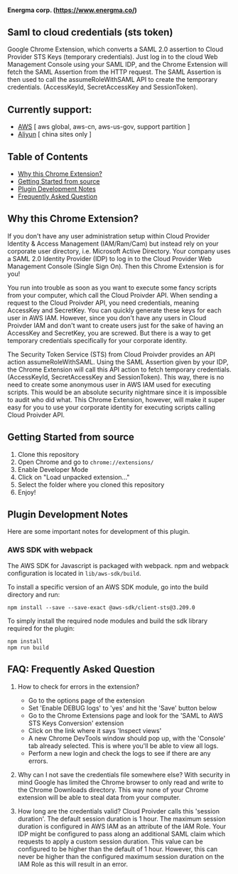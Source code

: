 #### Energma corp. (https://www.energma.co/)

## Saml to cloud credentials (sts token)

Google Chrome Extension, which converts a SAML 2.0 assertion to Cloud Provider STS Keys (temporary credentials).
Just log in to the cloud Web Management Console using your SAML IDP, and the Chrome Extension will fetch the SAML Assertion from the HTTP request.
The SAML Assertion is then used to call the assumeRoleWithSAML API to create the temporary credentials.
(AccessKeyId, SecretAccessKey and SessionToken).

## Currently support:

- [AWS](https://aws.amazon.com/) [ aws global, aws-cn, aws-us-gov, support partition ]
- [Aliyun](https://www.alibabacloud.com/en?_p_lc=1&f-8DC992C756BA=) [ china sites only ]

## Table of Contents

- [Why this Chrome Extension?](#why)
- [Getting Started from source](#gettingstarted)
- [Plugin Development Notes](#development)
- [Frequently Asked Question](#faq)

## <a name="why"></a>Why this Chrome Extension?

If you don't have any user administration setup within Cloud Provider Identity & Access Management (IAM/Ram/Cam) but instead rely on your corporate user directory, i.e. Microsoft Active Directory. Your company uses a SAML 2.0 Identity Provider (IDP) to log in to the Cloud Provider Web Management Console (Single Sign On).
Then this Chrome Extension is for you!

You run into trouble as soon as you want to execute some fancy scripts from your computer, which call the Cloud Proivder API. When sending a request to the Cloud Proivder API, you need credentials, meaning AccessKey and SecretKey. You can quickly generate these keys for each user in AWS IAM. However, since you don't have any users in Cloud Proivder IAM and don't want to create users just for the sake of having an AccessKey and SecretKey, you are screwed. But there is a way to get temporary credentials specifically for your corporate identity.

The Security Token Service (STS) from Cloud Proivder provides an API action assumeRoleWithSAML. Using the SAML Assertion given by your IDP, the Chrome Extension will call this API action to fetch temporary credentials. (AccessKeyId, SecretAccessKey and SessionToken). This way, there is no need to create some anonymous user in AWS IAM used for executing scripts. This would be an absolute security nightmare since it is impossible to audit who did what. This Chrome Extension, however, will make it super easy for you to use your corporate identity for executing scripts calling Cloud Proivder API.

## <a name="gettingstarted"></a>Getting Started from source

1. Clone this repository
2. Open Chrome and go to `chrome://extensions/`
3. Enable Developer Mode
4. Click on "Load unpacked extension..."
5. Select the folder where you cloned this repository
6. Enjoy!

## <a name="development"></a>Plugin Development Notes

Here are some important notes for development of this plugin.

### AWS SDK with webpack

The AWS SDK for Javascript is packaged with webpack. npm and webpack configuration is located in `lib/aws-sdk/build`.

To install a specific version of an AWS SDK module, go into the build directory and run:

```
npm install --save --save-exact @aws-sdk/client-sts@3.209.0
```

To simply install the required node modules and build the sdk library required for the plugin:

```
npm install
npm run build
```

## <a name="faq"></a>FAQ: Frequently Asked Question

1. How to check for errors in the extension?

   - Go to the options page of the extension
   - Set 'Enable DEBUG logs' to 'yes' and hit the 'Save' button below
   - Go to the Chrome Extensions page and look for the 'SAML to AWS STS Keys Conversion' extension
   - Click on the link where it says 'Inspect views'
   - A new Chrome DevTools window should pop up, with the 'Console' tab already selected. This is where you'll be able to view all logs.
   - Perform a new login and check the logs to see if there are any errors.

2. Why can I not save the credentials file somewhere else?
   With security in mind Google has limited the Chrome browser to only read and write to the Chrome Downloads directory. This way none of your Chrome extension will be able to steal data from your computer.

3. How long are the credentials valid?
   Cloud Proivder calls this 'session duration'. The default session duration is 1 hour. The maximum session duration is configured in AWS IAM as an attribute of the IAM Role. Your IDP might be configured to pass along an additional SAML claim which requests to apply a custom session duration. This value can be configured to be higher than the default of 1 hour. However, this can never be higher than the configured maximum session duration on the IAM Role as this will result in an error.
